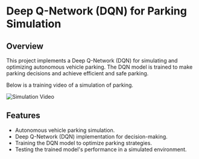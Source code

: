 # Deep Q-Network (DQN) for Parking Simulation

## Overview

This project implements a Deep Q-Network (DQN) for simulating and optimizing autonomous vehicle parking. The DQN model is trained to make parking decisions and achieve efficient and safe parking.

Below is a training video of a simulation of parking.

![Simulation Video](https://github.com/SaratChandraV/DQN_Parking_Simulator/blob/main/simulation_video.gif)

## Features

- Autonomous vehicle parking simulation.
- Deep Q-Network (DQN) implementation for decision-making.
- Training the DQN model to optimize parking strategies.
- Testing the trained model's performance in a simulated environment.
